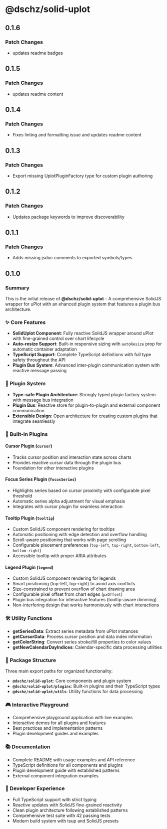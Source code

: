 # @dschz/solid-uplot

## 0.1.6

### Patch Changes

- updates readme badges

## 0.1.5

### Patch Changes

- updates readme content

## 0.1.4

### Patch Changes

- Fixes linting and formatting issue and updates readme content

## 0.1.3

### Patch Changes

- Export missing UplotPluginFactory type for custom plugin authoring

## 0.1.2

### Patch Changes

- Updates package keywords to improve discoverability

## 0.1.1

### Patch Changes

- Adds missing jsdoc comments to exported symbols/types

## 0.1.0

### Summary

This is the initial release of **@dschz/solid-uplot** - A comprehensive SolidJS wrapper for uPlot with an ehanced plugin system that features a plugin bus architecture.

### ✨ Core Features

- **SolidUplot Component**: Fully reactive SolidJS wrapper around uPlot with fine-grained control over chart lifecycle
- **Auto-resize Support**: Built-in responsive sizing with `autoResize` prop for automatic container adaptation
- **TypeScript Support**: Complete TypeScript definitions with full type safety throughout the API
- **Plugin Bus System**: Advanced inter-plugin communication system with reactive message passing

### 🔌 Plugin System

- **Type-safe Plugin Architecture**: Strongly typed plugin factory system with message bus integration
- **Plugin Bus**: Reactive store for plugin-to-plugin and external component communication
- **Extensible Design**: Open architecture for creating custom plugins that integrate seamlessly

### 🎨 Built-in Plugins

#### Cursor Plugin (`cursor`)

- Tracks cursor position and interaction state across charts
- Provides reactive cursor data through the plugin bus
- Foundation for other interactive plugins

#### Focus Series Plugin (`focusSeries`)

- Highlights series based on cursor proximity with configurable pixel threshold
- Automatic series alpha adjustment for visual emphasis
- Integrates with cursor plugin for seamless interaction

#### Tooltip Plugin (`tooltip`)

- Custom SolidJS component rendering for tooltips
- Automatic positioning with edge detection and overflow handling
- Scroll-aware positioning that works with page scrolling
- Configurable placement preferences (`top-left`, `top-right`, `bottom-left`, `bottom-right`)
- Accessible tooltip with proper ARIA attributes

#### Legend Plugin (`legend`)

- Custom SolidJS component rendering for legends
- Smart positioning (top-left, top-right) to avoid axis conflicts
- Size-constrained to prevent overflow of chart drawing area
- Configurable pixel offset from chart edges (`pxOffset`)
- Plugin bus integration for interactive features (tooltip-aware dimming)
- Non-interfering design that works harmoniously with chart interactions

### 🛠️ Utility Functions

- **getSeriesData**: Extract series metadata from uPlot instances
- **getCursorData**: Process cursor position and data index information
- **getColorString**: Convert series stroke/fill properties to color values
- **getNewCalendarDayIndices**: Calendar-specific data processing utilities

### 📁 Package Structure

Three main export paths for organized functionality:

- **`@dschz/solid-uplot`**: Core components and plugin system
- **`@dschz/solid-uplot/plugins`**: Built-in plugins and their TypeScript types
- **`@dschz/solid-uplot/utils`**: Utility functions for data processing

### 🎮 Interactive Playground

- Comprehensive playground application with live examples
- Interactive demos for all plugins and features
- Best practices and implementation patterns
- Plugin development guides and examples

### 📚 Documentation

- Complete README with usage examples and API reference
- TypeScript definitions for all components and plugins
- Plugin development guide with established patterns
- External component integration examples

### 🔧 Developer Experience

- Full TypeScript support with strict typing
- Reactive updates with SolidJS fine-grained reactivity
- Clean plugin architecture following established patterns
- Comprehensive test suite with 42 passing tests
- Modern build system with tsup and SolidJS presets
